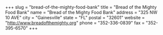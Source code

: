 +++
slug = "bread-of-the-mighty-food-bank"
title = "Bread of the Mighty Food Bank"
name = "Bread of the Mighty Food Bank"
address = "325 NW 10 AVE"
city = "Gainesville"
state = "FL"
postal = "32601"
website = "http://www.breadofthemighty.org"
phone = "352-336-0839"
fax = "352-395-6570"
+++
